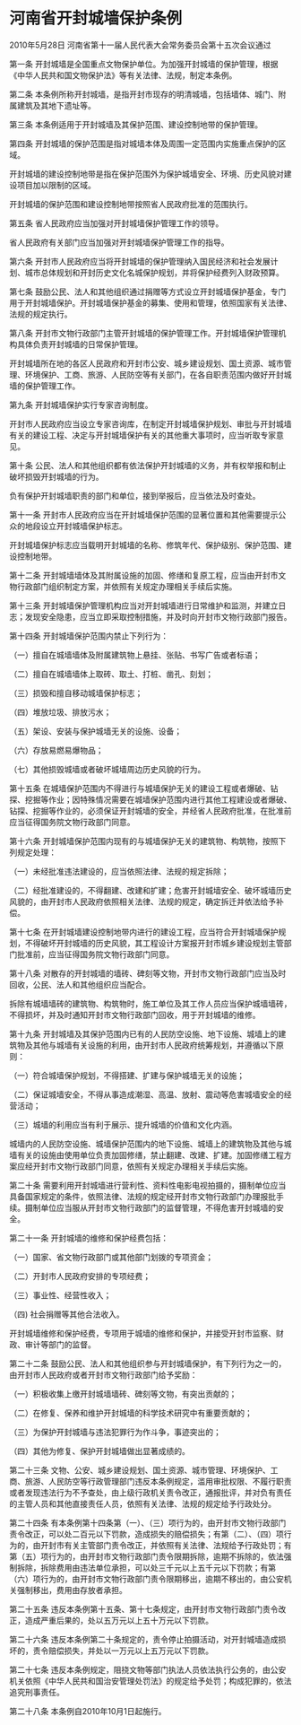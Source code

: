 # 河南省开封城墙保护条例

2010年5月28日 河南省第十一届人民代表大会常务委员会第十五次会议通过



第一条 开封城墙是全国重点文物保护单位。为加强开封城墙的保护管理，根据《中华人民共和国文物保护法》等有关法律、法规，制定本条例。

第二条 本条例所称开封城墙，是指开封市现存的明清城墙，包括墙体、城门、附属建筑及其地下遗址等。

第三条 本条例适用于开封城墙及其保护范围、建设控制地带的保护管理。

第四条 开封城墙的保护范围是指对城墙本体及周围一定范围内实施重点保护的区域。

开封城墙的建设控制地带是指在保护范围外为保护城墙安全、环境、历史风貌对建设项目加以限制的区域。

开封城墙的保护范围和建设控制地带按照省人民政府批准的范围执行。

第五条 省人民政府应当加强对开封城墙保护管理工作的领导。

省人民政府有关部门应当加强对开封城墙保护管理工作的指导。

第六条 开封市人民政府应当将开封城墙的保护管理纳入国民经济和社会发展计划、城市总体规划和开封历史文化名城保护规划，并将保护经费列入财政预算。

第七条 鼓励公民、法人和其他组织通过捐赠等方式设立开封城墙保护基金，专门用于开封城墙保护。开封城墙保护基金的募集、使用和管理，依照国家有关法律、法规的规定执行。

第八条 开封市文物行政部门主管开封城墙的保护管理工作。开封城墙保护管理机构具体负责开封城墙的日常保护管理。

开封城墙所在地的各区人民政府和开封市公安、城乡建设规划、国土资源、城市管理、环境保护、工商、旅游、人民防空等有关部门，在各自职责范围内做好开封城墙的保护管理工作。

第九条 开封城墙保护实行专家咨询制度。

开封市人民政府应当设立专家咨询库，在制定开封城墙保护规划、审批与开封城墙有关的建设工程、决定与开封城墙保护有关的其他重大事项时，应当听取专家意见。

第十条 公民、法人和其他组织都有依法保护开封城墙的义务，并有权举报和制止破坏损毁开封城墙的行为。

负有保护开封城墙职责的部门和单位，接到举报后，应当依法及时查处。

第十一条 开封市人民政府应当在开封城墙保护范围的显著位置和其他需要提示公众的地段设立开封城墙保护标志。

开封城墙保护标志应当载明开封城墙的名称、修筑年代、保护级别、保护范围、建设控制地带。

第十二条 开封城墙墙体及其附属设施的加固、修缮和复原工程，应当由开封市文物行政部门组织制定方案，并依照有关规定办理相关手续后实施。

第十三条 开封城墙保护管理机构应当对开封城墙进行日常维护和监测，并建立日志；发现安全隐患，应当立即采取控制措施，并及时向开封市文物行政部门报告。

第十四条 开封城墙保护范围内禁止下列行为：

（一）擅自在城墙墙体及附属建筑物上悬挂、张贴、书写广告或者标语；

（二）擅自在城墙墙体上取砖、取土、打桩、凿孔、刻划；

（三）损毁和擅自移动城墙保护标志；

（四）堆放垃圾、排放污水；

（五）架设、安装与保护城墙无关的设施、设备；

（六）存放易燃易爆物品；

（七）其他损毁城墙或者破坏城墙周边历史风貌的行为。

第十五条 在城墙保护范围内不得进行与城墙保护无关的建设工程或者爆破、钻探、挖掘等作业；因特殊情况需要在城墙保护范围内进行其他工程建设或者爆破、钻探、挖掘等作业的，必须保证开封城墙的安全，并经省人民政府批准，在批准前应当征得国务院文物行政部门同意。

第十六条 开封城墙保护范围内现有的与城墙保护无关的建筑物、构筑物，按照下列规定处理：

（一）未经批准违法建设的，应当依照法律、法规的规定拆除；

（二）经批准建设的，不得翻建、改建和扩建；危害开封城墙安全、破坏城墙历史风貌的，由开封市人民政府依照相关法律、法规的规定，确定拆迁并依法给予补偿。

第十七条 在开封城墙建设控制地带内进行的建设工程，应当符合开封城墙保护规划，不得破坏开封城墙的历史风貌，其工程设计方案报开封市城乡建设规划主管部门批准前，应当征得国务院文物行政部门同意。

第十八条 对散存的开封城墙的墙砖、碑刻等文物，开封市文物行政部门应当及时回收，公民、法人和其他组织应当配合。

拆除有城墙墙砖的建筑物、构筑物时，施工单位及其工作人员应当保护城墙墙砖，不得损坏，并及时通知开封市文物行政部门回收，用于开封城墙的维修。

第十九条 开封城墙及其保护范围内已有的人民防空设施、地下设施、城墙上的建筑物及其他与城墙有关设施的利用，由开封市人民政府统筹规划，并遵循以下原则：

（一）符合城墙保护规划，不得搭建、扩建与保护城墙无关的设施；

（二）保证城墙安全，不得从事造成潮湿、高温、放射、震动等危害城墙安全的经营活动；

（三）城墙的利用应当有利于展示、提升城墙的价值和文化内涵。

城墙内的人民防空设施、城墙保护范围内的地下设施、城墙上的建筑物及其他与城墙有关的设施由使用单位负责加固修缮，禁止翻建、改建、扩建。加固修缮工程方案应经开封市文物行政部门同意，依照有关规定办理相关手续后实施。

第二十条 需要利用开封城墙进行营利性、资料性电影电视拍摄的，摄制单位应当具备国家规定的条件，依照法律、法规的规定经开封市文物行政部门办理报批手续。摄制单位应当服从开封市文物行政部门的监督管理，不得危害开封城墙的安全。

第二十一条 开封城墙的维修和保护经费包括：

（一）国家、省文物行政部门或其他部门划拨的专项资金；

（二）开封市人民政府安排的专项经费；

（三）事业性、经营性收入；

（四) 社会捐赠等其他合法收入。

开封城墙维修和保护经费，专项用于城墙的维修和保护，并接受开封市监察、财政、审计等部门的监督。

第二十二条 鼓励公民、法人和其他组织参与开封城墙保护，有下列行为之一的，由开封市人民政府或者开封市文物行政部门给予奖励：

（一）积极收集上缴开封城墙墙砖、碑刻等文物，有突出贡献的；

（二）在修复、保养和维护开封城墙的科学技术研究中有重要贡献的；

（三）为保护开封城墙与违法犯罪行为作斗争，事迹突出的；

（四）其他为修复、保护开封城墙做出显著成绩的。

第二十三条 文物、公安、城乡建设规划、国土资源、城市管理、环境保护、工商、旅游、人民防空等行政管理部门违反本条例规定，滥用审批权限、不履行职责或者发现违法行为不予查处，由上级行政机关责令改正，通报批评，并对负有责任的主管人员和其他直接责任人员，依照有关法律、法规的规定给予行政处分。

第二十四条 有本条例第十四条第（一）、（三）项行为的，由开封市文物行政部门责令改正，可以处二百元以下罚款，造成损失的赔偿损失；有第（二）、（四）项行为的，由开封市有关主管部门责令改正，并依照有关法律、法规给予行政处罚；有第（五）项行为的，由开封市文物行政部门责令限期拆除，逾期不拆除的，依法强制拆除，拆除费用由违法单位承担，可以处三千元以上五千元以下罚款；有第（六）项行为的，由开封市文物行政部门责令限期移出，逾期不移出的，由公安机关强制移出，费用由存放者承担。

第二十五条 违反本条例第十五条、第十七条规定，由开封市文物行政部门责令改正，造成严重后果的，处以五万元以上五十万元以下罚款。

第二十六条 违反本条例第二十条规定的，责令停止拍摄活动，对开封城墙造成损坏的，责令赔偿损失，并处以一万元以上五万元以下罚款。

第二十七条 违反本条例规定，阻挠文物等部门执法人员依法执行公务的，由公安机关依照《中华人民共和国治安管理处罚法》的规定给予处罚；构成犯罪的，依法追究刑事责任。

第二十八条 本条例自2010年10月1日起施行。